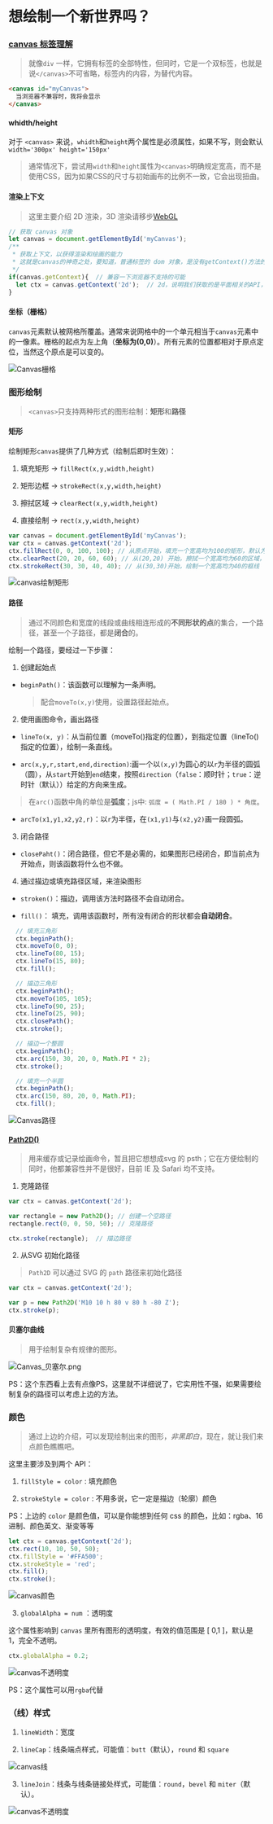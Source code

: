 # 想绘制一个新世界吗？

### [canvas 标签理解](https://developer.mozilla.org/zh-CN/docs/Web/API/Canvas_API/Tutorial/Basic_usage)

> 就像`div` 一样，它拥有标签的全部特性，但同时，它是一个双标签，也就是说`</canvas>`不可省略，标签内的内容，为替代内容。

```html
<canvas id="myCanvas">
  当浏览器不兼容时，我将会显示
</canvas>
```

#### whidth/height

对于 `<canvas>` 来说，`whidth`和`height`两个属性是必须属性，如果不写，则会默认` width='300px' height='150px'`

> 通常情况下，尝试用`width`和`height`属性为`<canvas>`明确规定宽高，而不是使用CSS，因为如果CSS的尺寸与初始画布的比例不一致，它会出现扭曲。

#### 渲染上下文

> 这里主要介绍 2D 渲染，3D 渲染请移步[WebGL](./WebGL.md)

```js
// 获取 canvas 对象
let canvas = document.getElementById('myCanvas'); 
/**
 * 获取上下文，以获得渲染和绘画的能力
 * 这就是canvas的神奇之处，要知道，普通标签的 dom 对象，是没有getContext()方法的
 */ 
if(canvas.getContext){  // 兼容一下浏览器不支持的可能
  let ctx = canvas.getContext('2d');  // 2d，说明我们获取的是平面相关的API，不能写成2D
}
```

#### 坐标（栅格）

`canvas`元素默认被网格所覆盖。通常来说网格中的一个单元相当于`canvas`元素中的一像素。栅格的起点为左上角（**坐标为(0,0)**）。所有元素的位置都相对于原点定位，当然这个原点是可以变的。

![Canvas栅格](../Img/HTML/canvas_grid.png)


### 图形绘制

> `<canvas>`只支持两种形式的图形绘制：**矩形**和**路径**

#### 矩形

绘制矩形`canvas`提供了几种方式（绘制后即时生效）：

1. 填充矩形 -> `fillRect(x,y,width,height)`

2. 矩形边框 -> `strokeRect(x,y,width,height)`

3. 擦拭区域 -> `clearRect(x,y,width,height)`

4. 直接绘制 -> `rect(x,y,width,height)`

```js
var canvas = document.getElementById('myCanvas');
var ctx = canvas.getContext('2d');
ctx.fillRect(0, 0, 100, 100); // 从原点开始，填充一个宽高均为100的矩形，默认为黑色
ctx.clearRect(20, 20, 60, 60); // 从(20,20) 开始，擦拭一个宽高均为60的区域，露出canvas的背景色
ctx.strokeRect(30, 30, 40, 40); // 从(30,30)开始，绘制一个宽高均为40的框线
```

![canvas绘制矩形](../Img/HTML/canvas_矩形.png)

#### 路径

> 通过不同颜色和宽度的线段或曲线相连形成的**不同形状的点**的集合，一个路径，甚至一个子路径，都是**闭合**的。

绘制一个路径，要经过一下步骤：

1. 创建起始点

  - `beginPath()`：该函数可以理解为一条声明。

    > 配合`moveTo(x,y)`使用，设置路径起始点。

2. 使用画图命令，画出路径

  - `lineTo(x, y)`：从当前位置（moveTo()指定的位置），到指定位置（lineTo()指定的位置），绘制一条直线。

  - `arc(x,y,r,start,end,direction)`:画一个以`(x,y)`为圆心的以`r`为半径的圆弧（圆），从`start`开始到`end`结束，按照`direction`（`false`：顺时针；`true`：逆时针（默认））给定的方向来生成。

  > 在`arc()`函数中角的单位是**弧度**；js中: `弧度 = ( Math.PI / 180 ) * 角度`。

  - `arcTo(x1,y1,x2,y2,r)`：以`r`为半径，在`(x1,y1)`与`(x2,y2)`画一段圆弧。
  

3. 闭合路径

  - `closePaht()`：闭合路径，但它不是必需的，如果图形已经闭合，即当前点为开始点，则该函数将什么也不做。

4. 通过描边或填充路径区域，来渲染图形

  - `stroken()`：描边，调用该方法时路径不会自动闭合。

  - `fill()`： 填充，调用该函数时，所有没有闭合的形状都会**自动闭合**。

```js
  // 填充三角形
  ctx.beginPath();
  ctx.moveTo(0, 0);
  ctx.lineTo(80, 15);
  ctx.lineTo(15, 80);
  ctx.fill();

  // 描边三角形
  ctx.beginPath();
  ctx.moveTo(105, 105);
  ctx.lineTo(90, 25);
  ctx.lineTo(25, 90);
  ctx.closePath();
  ctx.stroke();

  // 描边一个整圆
  ctx.beginPath();
  ctx.arc(150, 30, 20, 0, Math.PI * 2);
  ctx.stroke();

  // 填充一个半圆
  ctx.beginPath();
  ctx.arc(150, 80, 20, 0, Math.PI);
  ctx.fill();
```
![Canvas路径](../Img/HTML/canvas_路径.png)

#### [Path2D()](https://developer.mozilla.org/zh-CN/docs/Web/API/Path2D/Path2D) 

> 用来缓存或记录绘画命令，暂且把它想想成svg 的 psth；它在方便绘制的同时，他都兼容性并不是很好，目前 IE 及 Safari 均不支持。

1. 克隆路径

```js
var ctx = canvas.getContext('2d');

var rectangle = new Path2D(); // 创建一个空路径
rectangle.rect(0, 0, 50, 50); // 克隆路径

ctx.stroke(rectangle);  // 描边路径
```

2. 从SVG 初始化路径

> `Path2D` 可以通过 SVG 的 `path` 路径来初始化路径

```js
var ctx = canvas.getContext('2d');

var p = new Path2D('M10 10 h 80 v 80 h -80 Z');
ctx.stroke(p);
```

#### 贝塞尔曲线

> 用于绘制复杂有规律的图形。

![Canvas_贝塞尔.png](../Img/HTML/Canvas_贝塞尔.png)

PS：这个东西看上去有点像PS，这里就不详细说了，它实用性不强，如果需要绘制复杂的路径可以考虑上边的方法。

### 颜色

> 通过上边的介绍，可以发现绘制出来的图形，*非黑即白*，现在，就让我们来点颜色瞧瞧吧。

这里主要涉及到两个 API：

1. `fillStyle = color` : 填充颜色

2. `strokeStyle = color` : 不用多说，它一定是描边（轮廓）颜色

PS：上边的 `color` 是颜色值，可以是你能想到任何 css 的颜色，比如：rgba、16进制、颜色英文、渐变等等

```js
let ctx = canvas.getContext('2d');
ctx.rect(10, 10, 50, 50);
ctx.fillStyle = '#FFA500';
ctx.strokeStyle = 'red';
ctx.fill();
ctx.stroke();
```
![canvas颜色](../Img/HTML/canvas_颜色.png)

3. `globalAlpha = num` ：透明度

这个属性影响到 `canvas` 里所有图形的透明度，有效的值范围是 [ 0,1 ]，默认是 1，完全不透明。

```js
ctx.globalAlpha = 0.2;
```
![canvas不透明度](../Img/HTML/canvas_不透明度.png)

PS：这个属性可以用`rgba`代替

### （线）样式

1. `lineWidth`：宽度

2. `lineCap`：线条端点样式，可能值：`butt`（默认），`round` 和 `square`

![canvas线](../Img/HTML/canvas_线.png)

3. `lineJoin`：线条与线条链接处样式，可能值：`round`，`bevel` 和 `miter`（默认）。

![canvas不透明度](../Img/HTML/canvas_链接.png)
